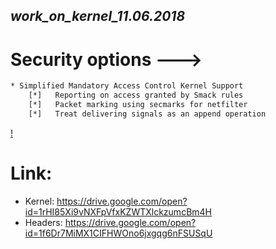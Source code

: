 ***work_on_kernel_11.06.2018***
----------------------------------------------------
# Security options  --->
```bash
* Simplified Mandatory Access Control Kernel Support
    [*]   Reporting on access granted by Smack rules
    [*]   Packet marking using secmarks for netfilter
    [*]   Treat delivering signals as an append operation 
```
[!](https://github.com/nu11secur1ty/kernel-4.19.0V.Varbanovski_lp150.12.22_default/blob/master/work_on_kernel_11.06.2018/Screenshot%20from%202018-11-07%2014-11-00.png)

# Link:
- Kernel: https://drive.google.com/open?id=1rHI85Xi9vNXFpVfxKZWTXlckzumcBm4H
- Headers: https://drive.google.com/open?id=1f6Dr7MiMX1CIFHWOno6jxgqg6nFSUSqU
